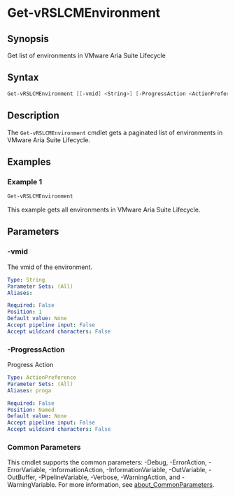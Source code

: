 # Get-vRSLCMEnvironment

## Synopsis

Get list of environments in VMware Aria Suite Lifecycle

## Syntax

```powershell
Get-vRSLCMEnvironment [[-vmid] <String>] [-ProgressAction <ActionPreference>] [<CommonParameters>]
```

## Description

The `Get-vRSLCMEnvironment` cmdlet gets a paginated list of environments in VMware Aria Suite Lifecycle.

## Examples

### Example 1

```powershell
Get-vRSLCMEnvironment
```

This example gets all environments in VMware Aria Suite Lifecycle.

## Parameters

### -vmid

The vmid of the environment.

```yaml
Type: String
Parameter Sets: (All)
Aliases:

Required: False
Position: 1
Default value: None
Accept pipeline input: False
Accept wildcard characters: False
```

### -ProgressAction

Progress Action

```yaml
Type: ActionPreference
Parameter Sets: (All)
Aliases: proga

Required: False
Position: Named
Default value: None
Accept pipeline input: False
Accept wildcard characters: False
```

### Common Parameters

This cmdlet supports the common parameters: -Debug, -ErrorAction, -ErrorVariable, -InformationAction, -InformationVariable, -OutVariable, -OutBuffer, -PipelineVariable, -Verbose, -WarningAction, and -WarningVariable. For more information, see [about_CommonParameters](http://go.microsoft.com/fwlink/?LinkID=113216).
